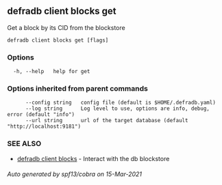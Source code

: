 ## defradb client blocks get

Get a block by its CID from the blockstore

```
defradb client blocks get [flags]
```

### Options

```
  -h, --help   help for get
```

### Options inherited from parent commands

```
      --config string   config file (default is $HOME/.defradb.yaml)
      --log string      Log level to use, options are info, debug, error (default "info")
      --url string      url of the target database (default "http://localhost:9181")
```

### SEE ALSO

* [defradb client blocks](defradb_client_blocks.md)	 - Interact with the db blockstore

###### Auto generated by spf13/cobra on 15-Mar-2021

